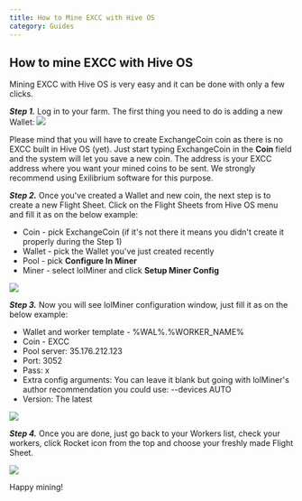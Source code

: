 ```yaml
---
title: How to Mine EXCC with Hive OS
category: Guides
---
```


## How to mine EXCC with Hive OS
Mining EXCC with Hive OS is very easy and it can be done with only a few clicks.

***Step 1.*** Log in to your farm. The first thing you need to do is adding a new Wallet:
<img src="https://support.excc.co/hc/article_attachments/360020929152/hive1.png">

Please mind that you will have to create ExchangeCoin coin as there is no EXCC built in Hive OS (yet). Just start typing ExchangeCoin in the **Coin** field and the system will let you save a new coin. The address is your EXCC address where you want your mined coins to be sent. We strongly recommend using Exilibrium software for this purpose.

***Step 2.*** Once you've created a Wallet and new coin, the next step is to create a new Flight Sheet. Click on the Flight Sheets from Hive OS menu and fill it as on the below example:
- Coin - pick ExchangeCoin (if it's not there it means you didn't create it properly during the Step 1)
- Wallet - pick the Wallet you've just created recently
- Pool - pick **Configure In Miner**
- Miner - select lolMiner and click **Setup Miner Config**

<img src="https://support.excc.co/hc/article_attachments/360020853671/mceclip0.png">

***Step 3.*** Now you will see lolMiner configuration window, just fill it as on the below example:
- Wallet and worker template - %WAL%.%WORKER_NAME%
- Coin - EXCC
- Pool server: 35.176.212.123
- Port: 3052
- Pass: x
- Extra config arguments: You can leave it blank but going with lolMiner's author recommendation you could use: --devices AUTO
- Version: The latest

<img src="https://support.excc.co/hc/article_attachments/360020929572/mceclip2.png">

***Step 4.*** Once you are done, just go back to your Workers list, check your workers, click Rocket icon from the top and choose your freshly made Flight Sheet.

<img src="https://support.excc.co/hc/article_attachments/360020929612/mceclip3.png">

Happy mining!
